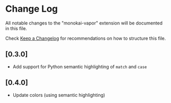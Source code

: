 # Change Log

All notable changes to the "monokai-vapor" extension will be documented in this file.

Check [Keep a Changelog](http://keepachangelog.com/) for recommendations on how to structure this file.

## [0.3.0]

- Add support for Python semantic highlighting of `match` and `case`

## [0.4.0]

- Update colors (using semantic highlighting)
